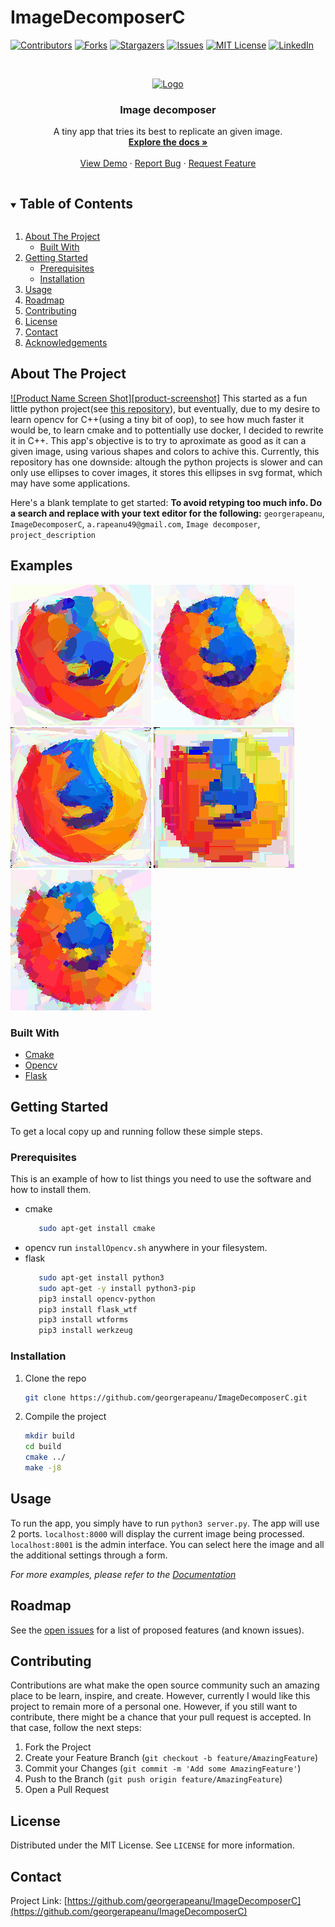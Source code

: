 # ImageDecomposerC

<!--
*** Thanks for checking out the Best-README-Template. If you have a suggestion
*** that would make this better, please fork the repo and create a pull request
*** or simply open an issue with the tag "enhancement".
*** Thanks again! Now go create something AMAZING! :D
***
***
***
*** To avoid retyping too much info. Do a search and replace for the following:
*** georgerapeanu, ImageDecomposerC, twitter_handle, a.rapeanu49@gmail.com, Image decomposer, project_description
-->



<!-- PROJECT SHIELDS -->
<!--
*** I'm using markdown "reference style" links for readability.
*** Reference links are enclosed in brackets [ ] instead of parentheses ( ).
*** See the bottom of this document for the declaration of the reference variables
*** for contributors-url, forks-url, etc. This is an optional, concise syntax you may use.
*** https://www.markdownguide.org/basic-syntax/#reference-style-links
-->
[![Contributors][contributors-shield]][contributors-url]
[![Forks][forks-shield]][forks-url]
[![Stargazers][stars-shield]][stars-url]
[![Issues][issues-shield]][issues-url]
[![MIT License][license-shield]][license-url]
[![LinkedIn][linkedin-shield]][linkedin-url]



<!-- PROJECT LOGO -->
<br />
<p align="center">
  <a href="https://github.com/georgerapeanu/ImageDecomposerC">
    <img src="logo.jpg" alt="Logo" width="80" height="80">
  </a>

  <h3 align="center">Image decomposer</h3>

  <p align="center">
    A tiny app that tries its best to replicate an given image.
    <br />
    <a href="https://github.com/georgerapeanu/ImageDecomposerC/docs"><strong>Explore the docs »</strong></a>
    <br />
    <br />
    <a href="https://github.com/georgerapeanu/ImageDecomposerC/demo">View Demo</a>
    ·
    <a href="https://github.com/georgerapeanu/ImageDecomposerC/issues">Report Bug</a>
    ·
    <a href="https://github.com/georgerapeanu/ImageDecomposerC/issues">Request Feature</a>
  </p>
</p>



<!-- TABLE OF CONTENTS -->
<details open="open">
  <summary><h2 style="display: inline-block">Table of Contents</h2></summary>
  <ol>
    <li>
      <a href="#about-the-project">About The Project</a>
      <ul>
        <li><a href="#built-with">Built With</a></li>
      </ul>
    </li>
    <li>
      <a href="#getting-started">Getting Started</a>
      <ul>
        <li><a href="#prerequisites">Prerequisites</a></li>
        <li><a href="#installation">Installation</a></li>
      </ul>
    </li>
    <li><a href="#usage">Usage</a></li>
    <li><a href="#roadmap">Roadmap</a></li>
    <li><a href="#contributing">Contributing</a></li>
    <li><a href="#license">License</a></li>
    <li><a href="#contact">Contact</a></li>
    <li><a href="#acknowledgements">Acknowledgements</a></li>
  </ol>
</details>



<!-- ABOUT THE PROJECT -->
## About The Project

[![Product Name Screen Shot][product-screenshot]](https://example.com)
This started as a fun little python project(see <a href="https://github.com/georgerapeanu/ImageEllipseDecomposer">this repository</a>), but eventually, due to my desire to learn opencv for C++(using a tiny bit of oop), to see how much faster it would be, to learn cmake and to pottentially use docker, I decided to rewrite it in C++. This app's objective is to try to aproximate as good as it can a given image, using various shapes and colors to achive this. Currently, this repository has one downside: altough the python projects is slower and can only use ellipses to cover images, it stores this ellipses in svg format, which may have some applications.

Here's a blank template to get started:
**To avoid retyping too much info. Do a search and replace with your text editor for the following:**
`georgerapeanu`, `ImageDecomposerC`, `a.rapeanu49@gmail.com`, `Image decomposer`, `project_description`

## Examples
![firefox logo with ellipses](examples/firefox_e_generation2000.png)
![firefox logo with circles](examples/firefox_c_generation10000.png)
![firefox logo with triangles](examples/firefox_t_generation9000.png)
![firefox logo with rectangles](examples/firefox_r_generation300.png)
![firefox logo with squares](examples/firefox_q_generation1000.png)


### Built With

* [Cmake](https://cmake.org/)
* [Opencv](https://opencv.org/)
* [Flask](https://flask.palletsprojects.com/en/2.0.x/)



<!-- GETTING STARTED -->
## Getting Started

To get a local copy up and running follow these simple steps.

### Prerequisites

This is an example of how to list things you need to use the software and how to install them.
* cmake
  ```sh
     sudo apt-get install cmake
  ```
* opencv
  run ```installOpencv.sh``` anywhere in your filesystem.
* flask
  ```sh
     sudo apt-get install python3
     sudo apt-get -y install python3-pip
     pip3 install opencv-python
     pip3 install flask_wtf
     pip3 install wtforms
     pip3 install werkzeug
  ```

### Installation

1. Clone the repo
   ```sh
   git clone https://github.com/georgerapeanu/ImageDecomposerC.git
   ```
2. Compile the project
   ```sh
   mkdir build
   cd build
   cmake ../
   make -j8
   ```

<!-- USAGE EXAMPLES -->
## Usage

To run the app, you simply have to run ```python3 server.py```. The app will use 2 ports.
```localhost:8000``` will display the current image being processed.
```localhost:8001``` is the admin interface. You can select here the image and all the additional settings through a form.

_For more examples, please refer to the [Documentation](https://github.com/georgerapeanu/ImageDecomposerC/docs)_



<!-- ROADMAP -->
## Roadmap

See the [open issues](https://github.com/georgerapeanu/ImageDecomposerC/issues) for a list of proposed features (and known issues).


<!-- CONTRIBUTING -->
## Contributing

Contributions are what make the open source community such an amazing place to be learn, inspire, and create. However, currently I would like this project to remain more of a personal one.
However, if you still want to contribute, there might be a chance that your pull request is accepted. In that case, follow the next steps:

1. Fork the Project
2. Create your Feature Branch (`git checkout -b feature/AmazingFeature`)
3. Commit your Changes (`git commit -m 'Add some AmazingFeature'`)
4. Push to the Branch (`git push origin feature/AmazingFeature`)
5. Open a Pull Request



<!-- LICENSE -->
## License

Distributed under the MIT License. See `LICENSE` for more information.



<!-- CONTACT -->
## Contact

Project Link: [https://github.com/georgerapeanu/ImageDecomposerC](https://github.com/georgerapeanu/ImageDecomposerC)



<!-- MARKDOWN LINKS & IMAGES -->
<!-- https://www.markdownguide.org/basic-syntax/#reference-style-links -->
[contributors-shield]: https://img.shields.io/github/contributors/georgerapeanu/ImageDecomposerC.svg?style=for-the-badge
[contributors-url]: https://github.com/georgerapeanu/ImageDecomposerC/graphs/contributors
[forks-shield]: https://img.shields.io/github/forks/georgerapeanu/ImageDecomposerC.svg?style=for-the-badge
[forks-url]: https://github.com/georgerapeanu/ImageDecomposerC/network/members
[stars-shield]: https://img.shields.io/github/stars/georgerapeanu/ImageDecomposerC.svg?style=for-the-badge
[stars-url]: https://github.com/georgerapeanu/ImageDecomposerC/stargazers
[issues-shield]: https://img.shields.io/github/issues/georgerapeanu/ImageDecomposerC.svg?style=for-the-badge
[issues-url]: https://github.com/georgerapeanu/ImageDecomposerC/issues
[license-shield]: https://img.shields.io/github/license/georgerapeanu/ImageDecomposerC.svg?style=for-the-badge
[license-url]: https://github.com/georgerapeanu/ImageDecomposerC/blob/master/LICENSE.txt
[linkedin-shield]: https://img.shields.io/badge/-LinkedIn-black.svg?style=for-the-badge&logo=linkedin&colorB=555
[linkedin-url]: https://linkedin.com/in/georgerapeanu

